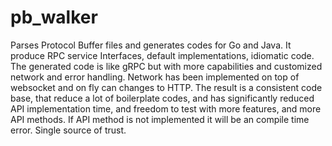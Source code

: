 # pb_walker
Parses Protocol Buffer files and generates codes for Go and Java. It produce RPC service Interfaces, default implementations, idiomatic code. The generated code is like gRPC but with more capabilities and customized network and error handling. Network has been implemented on top of websocket and on fly can changes to HTTP. The result is a consistent code base, that reduce a lot of boilerplate codes, and has significantly reduced API implementation time, and freedom to test with more features, and more API methods. If API method is not implemented it will be an compile time error. Single source of trust.
